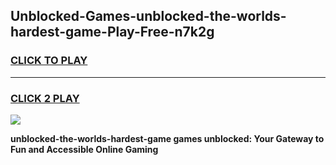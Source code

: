 
## Unblocked-Games-unblocked-the-worlds-hardest-game-Play-Free-n7k2g
<h3>
<a href="https://premium76.site?title=unblocked-the-worlds-hardest-game&ref=24M">CLICK TO PLAY</a></h3>
<hr>

<h3>
<a href="https://premium76.site?title=unblocked-the-worlds-hardest-game&ref=24M">CLICK 2 PLAY</a>
  
</h3>

<a href="https://premium76.site?title=unblocked-the-worlds-hardest-game&ref=24M"><img src="https://clearcache.store/games.png"></a>


**unblocked-the-worlds-hardest-game games unblocked: Your Gateway to Fun and Accessible Online Gaming**

